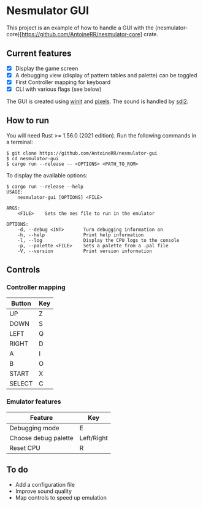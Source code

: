 # Nesmulator GUI

This project is an example of how to handle a GUI with the (nesmulator-core)[https://github.com/AntoineRR/nesmulator-core] crate.

## Current features

* [X] Display the game screen
* [X] A debugging view (display of pattern tables and palette) can be toggled
* [X] First Controller mapping for keyboard
* [X] CLI with various flags (see below)

The GUI is created using [winit](https://github.com/rust-windowing/winit) and [pixels](https://github.com/parasyte/pixels).
The sound is handled by [sdl2](https://github.com/Rust-SDL2/rust-sdl2).

## How to run

You will need Rust >= 1.56.0 (2021 edition).
Run the following commands in a terminal:

```
$ git clone https://github.com/AntoineRR/nesmulator-gui
$ cd nesmulator-gui
$ cargo run --release -- <OPTIONS> <PATH_TO_ROM>
```

To display the available options:

```
$ cargo run --release --help
USAGE:
    nesmulator-gui [OPTIONS] <FILE>

ARGS:
    <FILE>    Sets the nes file to run in the emulator

OPTIONS:
    -d, --debug <INT>       Turn debugging information on
    -h, --help              Print help information
    -l, --log               Display the CPU logs to the console
    -p, --palette <FILE>    Sets a palette from a .pal file
    -V, --version           Print version information
```

## Controls

### Controller mapping

| Button | Key |
| ------ | --- |
| UP     | Z   |
| DOWN   | S   |
| LEFT   | Q   |
| RIGHT  | D   |
| A      | I   |
| B      | O   |
| START  | X   |
| SELECT | C   |

### Emulator features

| Feature              | Key        |
| -------------------- | ---------- |
| Debugging mode       | E          |
| Choose debug palette | Left/Right |
| Reset CPU            | R          |

## To do

* Add a configuration file
* Improve sound quality
* Map controls to speed up emulation
